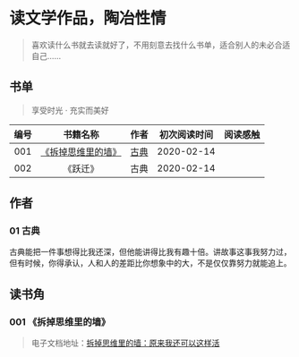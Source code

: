 # 读文学作品，陶冶性情
> 喜欢读什么书就去读就好了，不用刻意去找什么书单，适合别人的未必合适自己……

## 书单
> 享受时光 · 充实而美好

编号 | 书籍名称 | 作者 | 初次阅读时间 | 阅读感触
:---: | :---: | :---: | :---: | :---:
001 | [《拆掉思维里的墙》](ibooks/readingNotes?id=_001-《拆掉思维里的墙》) | [古典](ibooks/readingNotes?id=_01-古典) | 2020-02-14 | 
002 | 《跃迁》 | 古典 | 2020-02-14 |

## 作者
### 01 古典
古典能把一件事想得比我还深，但他能讲得比我有趣十倍。讲故事这事我努力过，但有时候，你得承认，人和人的差距比你想象中的大，不是仅仅靠努力就能追上。

## 读书角
### 001 《拆掉思维里的墙》
> 电子文档地址：[拆掉思维里的墙：原来我还可以这样活](https://github.com/wugenqiang/CS-Notes/raw/master/ibooks/books/%E6%8B%86%E6%8E%89%E6%80%9D%E7%BB%B4%E9%87%8C%E7%9A%84%E5%A2%99.pdf)




